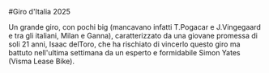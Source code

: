 #Giro d'Italia 2025

Un grande giro, con pochi big (mancavano infatti T.Pogacar e J.Vingegaard e tra gli italiani, Milan e Ganna), caratterizzato
da una giovane promessa di soli 21 anni, Isaac delToro, che ha rischiato di vincerlo questo giro ma battuto nell'ultima
settimana da un esperto e formidabile Simon Yates (Visma Lease Bike).
